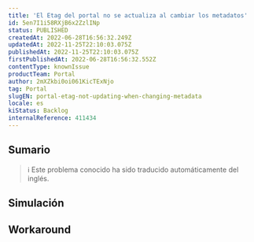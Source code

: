```yaml
---
title: 'El Etag del portal no se actualiza al cambiar los metadatos'
id: 5en7I1i58RXjB6x2ZzlINp
status: PUBLISHED
createdAt: 2022-06-28T16:56:32.249Z
updatedAt: 2022-11-25T22:10:03.075Z
publishedAt: 2022-11-25T22:10:03.075Z
firstPublishedAt: 2022-06-28T16:56:32.552Z
contentType: knownIssue
productTeam: Portal
author: 2mXZkbi0oi061KicTExNjo
tag: Portal
slugEN: portal-etag-not-updating-when-changing-metadata
locale: es
kiStatus: Backlog
internalReference: 411434
---
```


## Sumario

>ℹ️ Este problema conocido ha sido traducido automáticamente del inglés.



## Simulación



## Workaround



